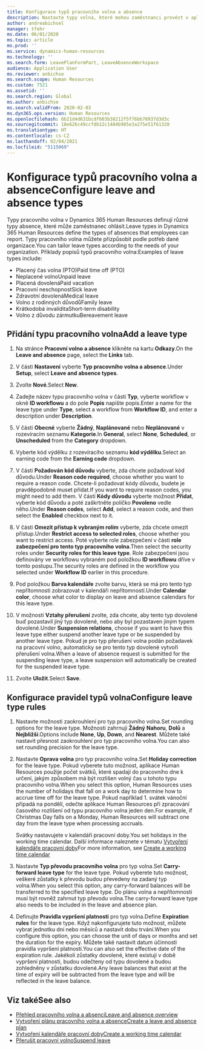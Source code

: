 ```yaml
---
title: Konfigurace typů pracovního volna a absence
description: Nastavte typy volna, které mohou zaměstnanci provést v aplikaci Dynamics 365 Human Resources.
author: andreabichsel
manager: tfehr
ms.date: 06/01/2020
ms.topic: article
ms.prod: ''
ms.service: dynamics-human-resources
ms.technology: ''
ms.search.form: LeavePlanFormPart, LeaveAbsenceWorkspace
audience: Application User
ms.reviewer: anbichse
ms.search.scope: Human Resources
ms.custom: 7521
ms.assetid: ''
ms.search.region: Global
ms.author: anbichse
ms.search.validFrom: 2020-02-03
ms.dyn365.ops.version: Human Resources
ms.openlocfilehash: 6b21d4d631bcdf603b38212f5f76bb78937d3d3c
ms.sourcegitcommit: 18e626c49ccfdb12c1484b985e3a275e51f61320
ms.translationtype: HT
ms.contentlocale: cs-CZ
ms.lasthandoff: 02/04/2021
ms.locfileid: "5115069"
---
```

# <a name="configure-leave-and-absence-types"></a><span data-ttu-id="43867-103">Konfigurace typů pracovního volna a absence</span><span class="sxs-lookup"><span data-stu-id="43867-103">Configure leave and absence types</span></span>

<span data-ttu-id="43867-104">Typy pracovního volna v Dynamics 365 Human Resources definují různé typy absence, které může zaměstnanec ohlásit.</span><span class="sxs-lookup"><span data-stu-id="43867-104">Leave types in Dynamics 365 Human Resources define the types of absences that employees can report.</span></span> <span data-ttu-id="43867-105">Typy pracovního volna můžete přizpůsobit podle potřeb dané organizace.</span><span class="sxs-lookup"><span data-stu-id="43867-105">You can tailor leave types according to the needs of your organization.</span></span> <span data-ttu-id="43867-106">Příklady popisů typů pracovního volna:</span><span class="sxs-lookup"><span data-stu-id="43867-106">Examples of leave types include:</span></span>

- <span data-ttu-id="43867-107">Placený čas volna (PTO)</span><span class="sxs-lookup"><span data-stu-id="43867-107">Paid time off (PTO)</span></span>
- <span data-ttu-id="43867-108">Neplacené volno</span><span class="sxs-lookup"><span data-stu-id="43867-108">Unpaid leave</span></span>
- <span data-ttu-id="43867-109">Placená dovolená</span><span class="sxs-lookup"><span data-stu-id="43867-109">Paid vacation</span></span>
- <span data-ttu-id="43867-110">Pracovní neschopnost</span><span class="sxs-lookup"><span data-stu-id="43867-110">Sick leave</span></span>
- <span data-ttu-id="43867-111">Zdravotní dovolená</span><span class="sxs-lookup"><span data-stu-id="43867-111">Medical leave</span></span>
- <span data-ttu-id="43867-112">Volno z rodinných důvodů</span><span class="sxs-lookup"><span data-stu-id="43867-112">Family leave</span></span>
- <span data-ttu-id="43867-113">Krátkodobá invalidita</span><span class="sxs-lookup"><span data-stu-id="43867-113">Short-term disability</span></span>
- <span data-ttu-id="43867-114">Volno z důvodu zármutku</span><span class="sxs-lookup"><span data-stu-id="43867-114">Bereavement leave</span></span>

## <a name="add-a-leave-type"></a><span data-ttu-id="43867-115">Přidání typu pracovního volna</span><span class="sxs-lookup"><span data-stu-id="43867-115">Add a leave type</span></span>

1. <span data-ttu-id="43867-116">Na stránce **Pracovní volno a absence** klikněte na kartu **Odkazy**.</span><span class="sxs-lookup"><span data-stu-id="43867-116">On the **Leave and absence** page, select the **Links** tab.</span></span>

2. <span data-ttu-id="43867-117">V části **Nastavení** vyberte **Typ pracovního volna a absence**.</span><span class="sxs-lookup"><span data-stu-id="43867-117">Under **Setup**, select **Leave and absence types**.</span></span>

3. <span data-ttu-id="43867-118">Zvolte **Nové**.</span><span class="sxs-lookup"><span data-stu-id="43867-118">Select **New**.</span></span>

4. <span data-ttu-id="43867-119">Zadejte název typu pracovního volna v části **Typ**, vyberte workflow v okně **ID workflowu** a do pole **Popis** napište popis.</span><span class="sxs-lookup"><span data-stu-id="43867-119">Enter a name for the leave type under **Type**, select a workflow from **Workflow ID**, and enter a description under **Description**.</span></span>

5. <span data-ttu-id="43867-120">V části **Obecné** vyberte **Žádný**, **Naplánované** nebo **Neplánované** v rozevíracím seznamu **Kategorie**.</span><span class="sxs-lookup"><span data-stu-id="43867-120">In **General**, select **None**, **Scheduled**, or **Unscheduled** from the **Category** dropdown.</span></span>

6. <span data-ttu-id="43867-121">Vyberte kód výdělku z rozevíracího seznamu **kód výdělku**.</span><span class="sxs-lookup"><span data-stu-id="43867-121">Select an earning code from the **Earning code** dropdown.</span></span>

7. <span data-ttu-id="43867-122">V části **Požadován kód důvodu** vyberte, zda chcete požadovat kód důvodu.</span><span class="sxs-lookup"><span data-stu-id="43867-122">Under **Reason code required**, choose whether you want to require a reason code.</span></span> <span data-ttu-id="43867-123">Chcete-li požadovat kódy důvodu, budete je pravděpodobně muset přidat.</span><span class="sxs-lookup"><span data-stu-id="43867-123">If you want to require reason codes, you might need to add them.</span></span> <span data-ttu-id="43867-124">V části **Kódy důvodu** vyberte možnost **Přidat**, vyberte kód důvodu a poté zaškrtněte políčko **Povoleno** vedle něho.</span><span class="sxs-lookup"><span data-stu-id="43867-124">Under **Reason codes**, select **Add**, select a reason code, and then select the **Enabled** checkbox next to it.</span></span>

8. <span data-ttu-id="43867-125">V části **Omezit přístup k vybraným rolím** vyberte, zda chcete omezit přístup.</span><span class="sxs-lookup"><span data-stu-id="43867-125">Under **Restrict access to selected roles**, choose whether you want to restrict access.</span></span> <span data-ttu-id="43867-126">Poté vyberte role zabezpečení v části **role zabezpečení pro tento typ pracovního volna**.</span><span class="sxs-lookup"><span data-stu-id="43867-126">Then select the security roles under **Security roles for this leave type**.</span></span> <span data-ttu-id="43867-127">Role zabezpečení jsou definovány ve workflowu vybraném pod položkou **ID workflowu** dříve v tomto postupu.</span><span class="sxs-lookup"><span data-stu-id="43867-127">The security roles are defined in the workflow you selected under **Workflow ID** earlier in this procedure.</span></span>

9. <span data-ttu-id="43867-128">Pod položkou **Barva kalendáře** zvolte barvu, která se má pro tento typ nepřítomnosti zobrazovat v kalendáři nepřítomností.</span><span class="sxs-lookup"><span data-stu-id="43867-128">Under **Calendar color**, choose what color to display on leave and absence calendars for this leave type.</span></span> 

10. <span data-ttu-id="43867-129">V možnosti **Vztahy přerušení** zvolte, zda chcete, aby tento typ dovolené buď pozastavil jiný typ dovolené, nebo aby byl pozastaven jiným typem dovolené.</span><span class="sxs-lookup"><span data-stu-id="43867-129">Under **Suspension relations**, choose if you want to have this leave type either suspend another leave type or be suspended by another leave type.</span></span> <span data-ttu-id="43867-130">Pokud je pro typ přerušení volna podán požadavek na pracovní volno, automaticky se pro tento typ dovolené vytvoří přerušení volna.</span><span class="sxs-lookup"><span data-stu-id="43867-130">When a leave of absence request is submitted for the suspending leave type, a leave suspension will automatically be created for the suspended leave type.</span></span> 

10. <span data-ttu-id="43867-131">Zvolte **Uložit**.</span><span class="sxs-lookup"><span data-stu-id="43867-131">Select **Save**.</span></span>

## <a name="configure-leave-type-rules"></a><span data-ttu-id="43867-132">Konfigurace pravidel typů volna</span><span class="sxs-lookup"><span data-stu-id="43867-132">Configure leave type rules</span></span>

1. <span data-ttu-id="43867-133">Nastavte možnosti zaokrouhlení pro typ pracovního volna.</span><span class="sxs-lookup"><span data-stu-id="43867-133">Set rounding options for the leave type.</span></span> <span data-ttu-id="43867-134">Možnosti zahrnují **Žádný** **Nahoru**, **Dolů** a **Nejbližší**.</span><span class="sxs-lookup"><span data-stu-id="43867-134">Options include **None**, **Up**, **Down**, and **Nearest**.</span></span> <span data-ttu-id="43867-135">Můžete také nastavit přesnost zaokrouhlení pro typ pracovního volna.</span><span class="sxs-lookup"><span data-stu-id="43867-135">You can also set rounding precision for the leave type.</span></span>

2. <span data-ttu-id="43867-136">Nastavte **Oprava volna** pro typ pracovního volna.</span><span class="sxs-lookup"><span data-stu-id="43867-136">Set **Holiday correction** for the leave type.</span></span> <span data-ttu-id="43867-137">Pokud vyberete tuto možnost, aplikace Human Resources použije počet svátků, které spadají do pracovního dne k určení, jakým způsobem má být rozlišen volný čas u tohoto typu pracovního volna.</span><span class="sxs-lookup"><span data-stu-id="43867-137">When you select this option, Human Resources uses the number of holidays that fall on a work day to determine how to accrue time off for the leave type.</span></span> <span data-ttu-id="43867-138">Pokud například 1. svátek vánoční připadá na pondělí, odečte aplikace Human Resources při zpracování časového rozlišení od typu pracovního volna jeden den.</span><span class="sxs-lookup"><span data-stu-id="43867-138">For example, if Christmas Day falls on a Monday, Human Resources will subtract one day from the leave type when processing accruals.</span></span>

   <span data-ttu-id="43867-139">Svátky nastavujete v kalendáři pracovní doby.</span><span class="sxs-lookup"><span data-stu-id="43867-139">You set holidays in the working time calendar.</span></span> <span data-ttu-id="43867-140">Další informace naleznete v tématu [Vytvoření kalendáře pracovní doby](hr-leave-and-absence-working-time-calendar.md)</span><span class="sxs-lookup"><span data-stu-id="43867-140">For more information, see [Create a working time calendar](hr-leave-and-absence-working-time-calendar.md)</span></span>
   
 3. <span data-ttu-id="43867-141">Nastavte **Typ převodu pracovního volna** pro typ volna.</span><span class="sxs-lookup"><span data-stu-id="43867-141">Set **Carry-forward leave type** for the leave type.</span></span> <span data-ttu-id="43867-142">Pokud vyberete tuto možnost, veškeré zůstatky k převodu budou převedeny na zadaný typ volna.</span><span class="sxs-lookup"><span data-stu-id="43867-142">When you select this option, any carry-forward balances will be transferred to the specified leave type.</span></span> <span data-ttu-id="43867-143">Do plánu volna a nepřítomnosti musí být rovněž zahrnut typ převodu volna.</span><span class="sxs-lookup"><span data-stu-id="43867-143">The carry-forward leave type also needs to be included in the leave and absence plan.</span></span> 
 
 4. <span data-ttu-id="43867-144">Definujte **Pravidla vypršení platnosti** pro typ volna.</span><span class="sxs-lookup"><span data-stu-id="43867-144">Define **Expiration rules** for the leave type.</span></span> <span data-ttu-id="43867-145">Když nakonfigurujete tuto možnost, můžete vybrat jednotku dní nebo měsíců a nastavit dobu trvání.</span><span class="sxs-lookup"><span data-stu-id="43867-145">When you configure this option, you can choose the unit of days or months and set the duration for the expiry.</span></span> <span data-ttu-id="43867-146">Můžete také nastavit datum účinnosti pravidla vypršení platnosti.</span><span class="sxs-lookup"><span data-stu-id="43867-146">You can also set the effective date of the expiration rule.</span></span> <span data-ttu-id="43867-147">Jakékoli zůstatky dovolené, které existují v době vypršení platnosti, budou odečteny od typu dovolené a budou zohledněny v zůstatku dovolené.</span><span class="sxs-lookup"><span data-stu-id="43867-147">Any leave balances that exist at the time of expiry will be subtracted from the leave type and will be reflected in the leave balance.</span></span> 
 
 
## <a name="see-also"></a><span data-ttu-id="43867-148">Viz také</span><span class="sxs-lookup"><span data-stu-id="43867-148">See also</span></span>

- [<span data-ttu-id="43867-149">Přehled pracovního volna a absencí</span><span class="sxs-lookup"><span data-stu-id="43867-149">Leave and absence overview</span></span>](hr-leave-and-absence-overview.md)
- [<span data-ttu-id="43867-150">Vytvoření plánu pracovního volna a absence</span><span class="sxs-lookup"><span data-stu-id="43867-150">Create a leave and absence plan</span></span>](hr-leave-and-absence-plans.md)
- [<span data-ttu-id="43867-151">Vytvoření kalendáře pracovní doby</span><span class="sxs-lookup"><span data-stu-id="43867-151">Create a working time calendar</span></span>](hr-leave-and-absence-working-time-calendar.md)
- [<span data-ttu-id="43867-152">Přerušit pracovní volno</span><span class="sxs-lookup"><span data-stu-id="43867-152">Suspend leave</span></span>](hr-leave-and-absence-suspend-leave.md)

